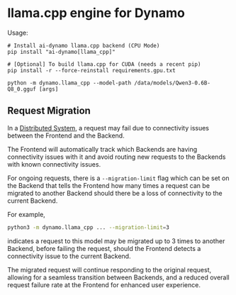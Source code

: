 # llama.cpp engine for Dynamo

Usage:
```
# Install ai-dynamo llama.cpp backend (CPU Mode)
pip install "ai-dynamo[llama_cpp]" 

# [Optional] To build llama.cpp for CUDA (needs a recent pip)
pip install -r --force-reinstall requirements.gpu.txt

python -m dynamo.llama_cpp --model-path /data/models/Qwen3-0.6B-Q8_0.gguf [args]
```

## Request Migration

In a [Distributed System](#distributed-system), a request may fail due to connectivity issues between the Frontend and the Backend.

The Frontend will automatically track which Backends are having connectivity issues with it and avoid routing new requests to the Backends with known connectivity issues.

For ongoing requests, there is a `--migration-limit` flag which can be set on the Backend that tells the Frontend how many times a request can be migrated to another Backend should there be a loss of connectivity to the current Backend.

For example,
```bash
python3 -m dynamo.llama_cpp ... --migration-limit=3
```
indicates a request to this model may be migrated up to 3 times to another Backend, before failing the request, should the Frontend detects a connectivity issue to the current Backend.

The migrated request will continue responding to the original request, allowing for a seamless transition between Backends, and a reduced overall request failure rate at the Frontend for enhanced user experience.
